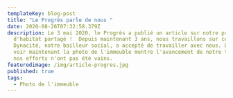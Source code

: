 ```yaml
---
templateKey: blog-post
title: "Le Progrès parle de nous "
date: 2020-08-26T07:32:58.379Z
description: Le 3 mai 2020, le Progrès a publié un article sur notre projet
  d'habitat partagé !  Depuis maintenant 3 ans, nous travaillons sur ce projet.
  Dynacité, notre bailleur social, a accepté de travailler avec nous. Le fait de
  voir maintenant la photo de l'immeuble montre l'avancement de notre travail,
  nos efforts n'ont pas été vains.
featuredimage: /img/article-progres.jpg
published: true
tags:
  - Photo de l'immeuble
---
```

![]()
